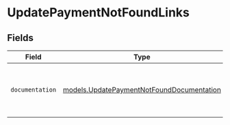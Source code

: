# UpdatePaymentNotFoundLinks


## Fields

| Field                                                                                        | Type                                                                                         | Required                                                                                     | Description                                                                                  |
| -------------------------------------------------------------------------------------------- | -------------------------------------------------------------------------------------------- | -------------------------------------------------------------------------------------------- | -------------------------------------------------------------------------------------------- |
| `documentation`                                                                              | [models.UpdatePaymentNotFoundDocumentation](../models/updatepaymentnotfounddocumentation.md) | :heavy_check_mark:                                                                           | The URL to the generic Mollie API error handling guide.                                      |